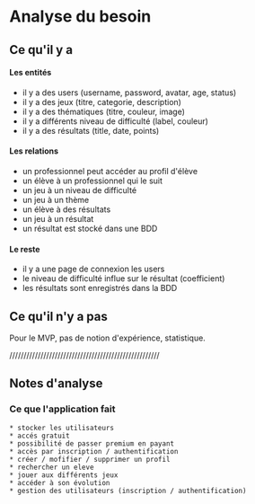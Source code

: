 # Analyse du besoin

## Ce qu'il y a 

#### Les entités

- il y a des users (username, password, avatar, age, status)
- il y a des jeux (titre, categorie, description)
- il y a des thématiques (titre, couleur, image)
- il y a différents niveau de difficulté (label, couleur)
- il y a des résultats (title, date, points)


#### Les relations 

- un professionnel peut accéder au profil d'élève
- un élève à un professionnel qui le suit
- un jeu à un niveau de difficulté
- un jeu à un thème
- un élève à des résultats
- un jeu à un résultat
- un résultat est stocké dans une BDD

#### Le reste 

- il y a une page de connexion les users
- le niveau de difficulté influe sur le résultat (coefficient)
- les résultats sont enregistrés dans la BDD


## Ce qu'il n'y a pas

Pour le MVP, pas de notion d'expérience, statistique.

/////////////////////////////////////////////////////

## Notes d'analyse

### Ce que l'application fait 

    * stocker les utilisateurs
    * accés gratuit
    * possibilité de passer premium en payant
    * accès par inscription / authentification
    * créer / mofifier / supprimer un profil
    * rechercher un eleve
    * jouer aux différents jeux 
    * accéder à son évolution
    * gestion des utilisateurs (inscription / authentification)